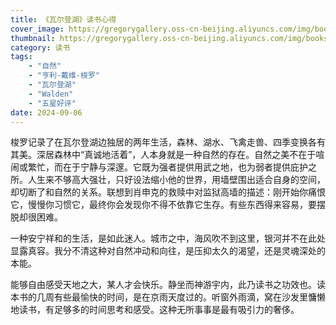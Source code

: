 ```yaml
---
title: 《瓦尔登湖》读书心得
cover_image: https://gregorygallery.oss-cn-beijing.aliyuncs.com/img/books.jpeg
thumbnail: https://gregorygallery.oss-cn-beijing.aliyuncs.com/img/books.jpeg
category: 读书
tags: 
    - "自然"
    - "亨利-戴维-梭罗"
    - "瓦尔登湖"
    - "Walden"
    - "五星好评"
date: 2024-09-06
---
```


梭罗记录了在瓦尔登湖边独居的两年生活，森林、湖水、飞禽走兽、四季变换各有其美。深居森林中“真诚地活着”，人本身就是一种自然的存在。自然之美不在于喧闹或繁忙，而在于宁静与深邃。它既为强者提供用武之地，也为弱者提供庇护之所。人生来不够高大强壮，只好设法缩小他的世界，用墙壁围出适合自身的空间，却切断了和自然的关系。联想到肖申克的救赎中对监狱高墙的描述：刚开始你痛恨它，慢慢你习惯它，最终你会发现你不得不依靠它生存。有些东西得来容易，要摆脱却很困难。

一种安宁祥和的生活，是如此迷人。城市之中，海风吹不到这里，银河并不在此处显露真容。我分不清这种对自然冲动和向往，是压抑太久的渴望，还是灵魂深处的本能。

能够自由感受天地之大，某人才会快乐。静坐而神游宇内，此乃读书之功效也。读本书的几周有些最愉快的时间，是在京雨天度过的。听窗外雨滴，窝在沙发里慵懒地读书，有足够多的时间思考和感受。这种无所事事是最有吸引力的奢侈。